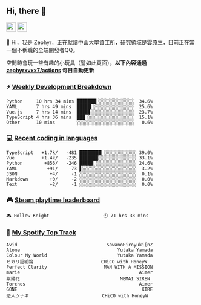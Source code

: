 <!--
**zephyrxvxx7/zephyrxvxx7** is a ✨ _special_ ✨ repository because its `README.md` (this file) appears on your GitHub profile.

Here are some ideas to get you started:

- 🔭 I’m currently working on ...
- 🌱 I’m currently learning ...
- 👯 I’m looking to collaborate on ...
- 🤔 I’m looking for help with ...
- 💬 Ask me about ...
- 📫 How to reach me: ...
- 😄 Pronouns: ...
- ⚡ Fun fact: ...
-->

## Hi, there 👋

<a href="https://www.instagram.com/zephyrxvxx7/"><img src="https://img.shields.io/badge/instagram-3f729b?&style=for-the-badge&logo=instagram&logoColor=white" height=25></a>
<a href="https://zephyrxvxx7.me/"><img src="https://img.shields.io/badge/blog-gray?&style=for-the-badge&logo=hexo&logoColor=white" height=25></a>

👋 Hi，我是 Zephyr，正在就讀中山大學資工所，研究領域是雲原生，目前正在當一個不稱職的全端開發者QQ。

空閒時會玩一些有趣的小玩具（譬如此頁面），**以下內容通過 [zephyrxvxx7/actions](https://github.com/zephyrxvxx7/zephyrxvxx7/actions) 每日自動更新**

### ⚡ [Weekly Development Breakdown](https://gist.github.com/zephyrxvxx7/ee1787313f0772b51494d051b5edde7f)

<!-- code_time start -->

```text
Python     10 hrs 34 mins ███████▎░░░░░░░░░░░░░  34.6%
YAML       7 hrs 49 mins  █████▍░░░░░░░░░░░░░░░  25.6%
Vue.js     7 hrs 14 mins  ████▉░░░░░░░░░░░░░░░░  23.7%
TypeScript 4 hrs 36 mins  ███▏░░░░░░░░░░░░░░░░░  15.1%
Other      10 mins        ░░░░░░░░░░░░░░░░░░░░░   0.6%
```

<!-- code_time end -->

### 💻 [Recent coding in languages](https://gist.github.com/zephyrxvxx7/08c5ff0fead26978490fef5d749f43ea)

<!-- code_diff start -->

```text
TypeScript   +1.7k/   -481 ████████▏░░░░░░░░░░░░ 39.0%
Vue          +1.4k/   -235 ██████▉░░░░░░░░░░░░░░ 33.1%
Python        +856/   -246 █████▏░░░░░░░░░░░░░░░ 24.6%
YAML           +91/    -73 ▋░░░░░░░░░░░░░░░░░░░░  3.2%
JSON            +4/     -1 ░░░░░░░░░░░░░░░░░░░░░  0.1%
Markdown        +0/     -2 ░░░░░░░░░░░░░░░░░░░░░  0.0%
Text            +2/     -1 ░░░░░░░░░░░░░░░░░░░░░  0.0%
```

<!-- code_diff end -->

### 🎮 [Steam playtime leaderboard](https://gist.github.com/zephyrxvxx7/f77b8978877f959b69d84723c43a4a64)

<!-- steam_time start -->

```text
🎮 Hollow Knight                    🕘 71 hrs 33 mins
```

<!-- steam_time end -->

### 🎵 [My Spotify Top Track](https://gist.github.com/zephyrxvxx7/fe159fde5ec9ebea27e03dd63a71e78f)

<!-- spotify_track start -->

```text
Avid                                 SawanoHiroyuki[nZ
Alone                                    Yutaka Yamada
Colour My World                          Yutaka Yamada
ヒカリ証明論                         CHiCO with HoneyW
Perfect Clarity                     MAN WITH A MISSION
marie                                            Aimer
紫陽花                                     MEMAI SIREN
Torches                                          Aimer
GONE                                              KIRE
恋人ツナギ                           CHiCO with HoneyW
```

<!-- spotify_track end -->
